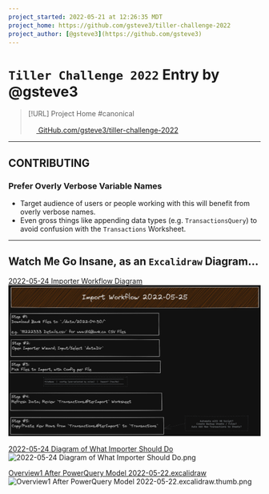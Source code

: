 ```yaml
---
project_started: 2022-05-21 at 12:26:35 MDT
project_home: https://github.com/gsteve3/tiller-challenge-2022
project_author: [@gsteve3](https://github.com/gsteve3)
---
```


# `Tiller Challenge 2022` Entry by @gsteve3

> [!URL] Project Home #canonical
>
> [<img src="https://github.com/favicon.ico" width="16" height="16"> GitHub.com/gsteve3/tiller-challenge-2022](https://github.com/gsteve3/tiller-challenge-2022)
>

---

## CONTRIBUTING

### Prefer Overly Verbose Variable Names
- Target audience of users or people working with this will benefit from overly verbose names.
- Even gross things like appending data types (e.g. `TransactionsQuery`) to avoid confusion with the `Transactions` Worksheet.


---

## Watch Me Go Insane, as an `Excalidraw` Diagram...


[2022-05-24 Importer Workflow Diagram](2022-05-24%20Importer%20Workflow%20Diagram.md)
![2022-05-24 Importer Workflow Diagram.png](2022-05-24%20Importer%20Workflow%20Diagram.png)

[2022-05-24 Diagram of What Importer Should Do](2022-05-24%20Diagram%20of%20What%20Importer%20Should%20Do.md)
![2022-05-24 Diagram of What Importer Should Do.png](2022-05-24%20Diagram%20of%20What%20Importer%20Should%20Do.png)


[Overview1 After PowerQuery Model 2022-05-22.excalidraw](Overview1%20After%20PowerQuery%20Model%202022-05-22.excalidraw)
![Overview1 After PowerQuery Model 2022-05-22.excalidraw.thumb.png](Overview1%20After%20PowerQuery%20Model%202022-05-22.excalidraw.thumb.png)